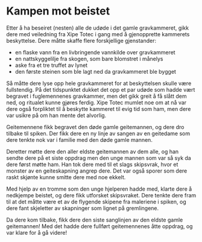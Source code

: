 # Kampen mot beistet

Etter å ha beseiret (nesten) alle de udøde i det gamle gravkammeret, gikk dere med veiledning fra
Xipe Totec i gang med å gjenopprette kammerets beskyttelse. Dere måtte skaffe flere forskjellige gjenstander:

- en flaske vann fra en livbringende vannkilde over gravkammeret
- en nattskyggelilje fra skogen, som bare blomstret i månelys
- aske fra et tre truffet av lynet
- den første steinen som ble lagt ned da gravkammeret ble bygget

Så måtte dere lyse opp hele gravkammeret for at beskyttelsen skulle være fullstendig. På
det tidspunktet dukket det opp et par udøde som hadde vært begravet i fuglemennenes
gravkammer, men det gikk greit å få slått dem ned, og ritualet kunne gjøres ferdig. Xipe Totec
mumlet noe om at nå var dere også forpliktet til å beskytte kammeret til evig tid som ham,
men dere var usikre på om han mente det alvorlig.

Geitemennene fikk begravet den døde gamle geitemannen, og dere dro tilbake til spiken.
Der fikk dere en ny linje av sangen av en geitedame som dere tenkte nok var i familie
med den døde gamle mannen.

Deretter møtte dere den aller eldste geitemannen av dem alle, og han sendte dere på et siste
oppdrag men den unge mannen som var så syk da dere først møtte ham. Han tok dere med til
et slags skipsvrak, hvor et monster av en geiteskapning angrep dere. Det var også sporer
som dere raskt skjønte kunne smitte dere med noe ekkelt.

Med hjelp av en tromme som den unge hjelperen hadde med, klarte dere å nedkjempe
beistet, og dere fikk utforsket skipsvraket. Dere tenkte dere fram til at det måtte
være et av de flygende skipene fra maleriene i spiken, og dere fant skjeletter
av skapninger som lignet på gremlingene.

Da dere kom tilbake, fikk dere den siste sanglinjen av den eldste gamle geitemannen! Med
det hadde dere fullført geitemennenes åtte oppdrag, og var klare for å gå videre!
